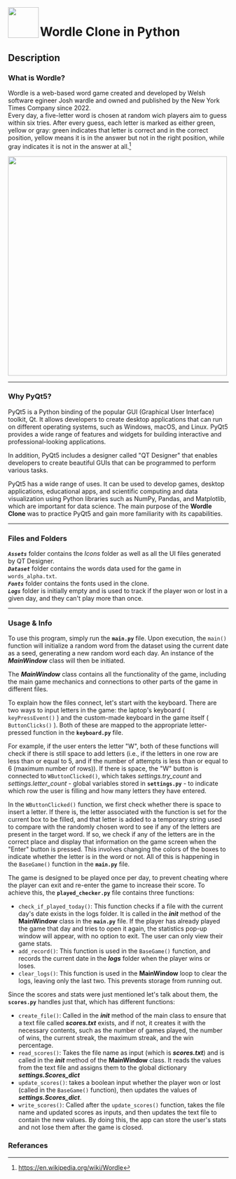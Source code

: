 <img src="https://user-images.githubusercontent.com/79023856/224111116-37bda7e7-d408-4698-b30b-bd286e19b193.png" align="left" width="70" height="70">

# Wordle Clone in Python

## Description


### What is Wordle?

Wordle is a web-based word game created and developed by Welsh software egineer Josh wardle and owned and published by the New York Times Company since 2022.  
Every day, a five-letter word is chosen at random wich players aim to guess within six tries. After every guess, each letter is marked as either green, yellow or gray: green indicates that letter is correct and in the correct position, yellow means it is in the answer but not in the right position, while gray indicates it is not in the answer at all.[^1]  


<img src="https://user-images.githubusercontent.com/79023856/221371381-624402bd-f5a7-4c87-9764-fc05bed45f26.png" width="500">

---

### Why PyQt5?

PyQt5 is a Python binding of the popular GUI (Graphical User Interface) toolkit, Qt. It allows developers to create desktop applications that can run on different operating systems, such as Windows, macOS, and Linux. PyQt5 provides a wide range of features and widgets for building interactive and professional-looking applications.

In addition, PyQt5 includes a designer called "QT Designer" that enables developers to create beautiful GUIs that can be programmed to perform various tasks.

PyQt5 has a wide range of uses. It can be used to develop games, desktop applications, educational apps, and scientific computing and data visualization using Python libraries such as NumPy, Pandas, and Matplotlib, which are important for data science. The main purpose of the **Wordle Clone** was to practice PyQt5 and gain more familiarity with its capabilities.

---

### Files and Folders

<code>***Assets***</code> folder contains the *Icons* folder as well as all the UI files generated by QT Designer.  
<code>***Dataset***</code> folder contains the words data used for the game in `words_alpha.txt`.  
<code>***Fonts***</code> folder contains the fonts used in the clone.  
<code>***Logs***</code> folder is initially empty and is used to track if the player won or lost in a given day, and they can't play more than once.  

---

### Usage & Info

To use this program, simply run the <code>**main.py**</code> file. Upon execution, the <code>main()</code> function will initialize a random word from the dataset using the current date as a seed, generating a new random word each day. An instance of the ***MainWindow*** class will then be initiated.  

The ***MainWindow*** class contains all the functionality of the game, including the main game mechanics and connections to other parts of the game in different files.

To explain how the files connect, let's start with the keyboard. There are two ways to input letters in the game: the laptop's keyboard ( <code>keyPressEvent()</code> ) and the custom-made keyboard in the game itself ( <code>ButtonClicks()</code> ). Both of these are mapped to the appropriate letter-pressed function in the <code>**keyboard.py**</code> file.

For example, if the user enters the letter "W", both of these functions will check if there is still space to add letters (i.e., if the letters in one row are less than or equal to 5, and if the number of attempts is less than or equal to 6 (maximum number of rows)). If there is space, the "W" button is connected to <code>WButtonClicked()</code>, which takes *settings.try_count* and *settings.letter_count* - global variables stored in <code>**settings.py**</code> - to indicate which row the user is filling and how many letters they have entered.

In the <code>WButtonClicked()</code> function, we first check whether there is space to insert a letter. If there is, the letter associated with the function is set for the current box to be filled, and that letter is added to a temporary string used to compare with the randomly chosen word to see if any of the letters are present in the target word. If so, we check if any of the letters are in the correct place and display that information on the game screen when the "Enter" button is pressed. This involves changing the colors of the boxes to indicate whether the letter is in the word or not. All of this is happening in the <code>BaseGame()</code> function in the <code>**main.py**</code> file.

The game is designed to be played once per day, to prevent cheating where the player can exit and re-enter the game to increase their score. To achieve this, the <code>**played_checker.py**</code> file contains three functions:
- <code>check_if_played_today()</code>: This function checks if a file with the current day's date exists in the logs folder. It is called in the *__init__* method of the **MainWindow** class in the <code>**main.py**</code> file. If the player has already played the game that day and tries to open it again, the statistics pop-up window will appear, with no option to exit. The user can only view their game stats.
- <code>add_record()</code>: This function is used in the <code>BaseGame()</code> function, and records the current date in the ***logs*** folder when the player wins or loses.
- <code>clear_logs()</code>: This function is used in the **MainWindow** loop to clear the logs, leaving only the last two. This prevents storage from running out.

Since the scores and stats were just mentioned let's talk about them, the <code>**scores.py**</code> handles just that, which has different functions:
- <code>create_file()</code>: Called in the *__init__* method of the main class to ensure that a text file called ***scores.txt*** exists, and if not, it creates it with the necessary contents, such as the number of games played, the number of wins, the current streak, the maximum streak, and the win percentage.
- <code>read_scores()</code>: Takes the file name as input (which is ***scores.txt***) and is called in the *__init__* method of the **MainWindow** class. It reads the values from the text file and assigns them to the global dictionary ***settings.Scores_dict***
- <code>update_scores()</code>: takes a boolean input whether the player won or lost (called in the <code>BaseGame()</code> function), then updates the values of ***settings.Scores_dict***.
- <code>write_scores()</code>: Called after the <code>update_scores()</code> function, takes the file name and updated scores as inputs, and then updates the text file to contain the new values.
By doing this, the app can store the user's stats and not lose them after the game is closed.

### Referances
[^1]: https://en.wikipedia.org/wiki/Wordle
